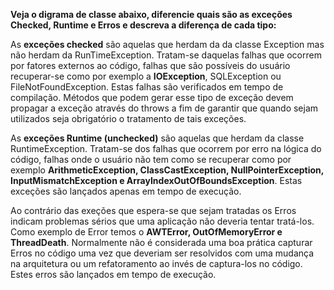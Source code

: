 **Veja o digrama de classe abaixo, diferencie quais são as exceções Checked, Runtime e Erros e descreva a diferença de cada tipo:**

As **exceções checked** são aquelas que herdam da da classe Exception mas não herdam da RunTimeException. Tratam-se
daquelas falhas que ocorrem por fatores externos ao código, falhas que são possíveis do usuário
recuperar-se como por exemplo a **IOException**, SQLException ou FileNotFoundException. Estas falhas são verificados em
tempo de compilação. Métodos que podem gerar esse tipo de exceção devem propagar a exceção através do throws a fim 
de garantir que quando sejam utilizados seja obrigatório o tratamento de tais exceções.

As **exceções Runtime (unchecked)** são aquelas que herdam da classe RuntimeException. Tratam-se dos falhas que ocorrem por erro 
na lógica do código, falhas onde o usuário não tem como se recuperar como por exemplo **ArithmeticException, 
ClassCastException, NullPointerException, InputMismatchException e ArrayIndexOutOfBoundsException**. Estas exceções são 
lançados apenas em tempo de execução.

Ao contrário das exeções que espera-se que sejam tratadas os Erros indicam problemas sérios que uma aplicação não deveria
tentar tratá-los. Como exemplo de Error temos o **AWTError, OutOfMemoryError e ThreadDeath**. Normalmente não é considerada
uma boa prática capturar Erros no código uma vez que deveriam ser resolvidos com uma mudança na arquitetura ou um refatoramento
ao invés de captura-los no código. Estes erros são lançados em tempo de execução.
